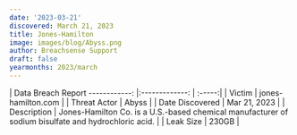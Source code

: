 ```yaml
---
date: '2023-03-21'
discovered: March 21, 2023
title: Jones-Hamilton
image: images/blog/Abyss.png
author: Breachsense Support
draft: false
yearmonths: 2023/march
---
```



| Data Breach Report
------------:     |:-------------:    | :-----:|
| Victim      | jones-hamilton.com      | 
| Threat Actor      | Abyss      | 
| Date Discovered      | Mar 21, 2023      | 
| Description      | Jones-Hamilton Co. is a U.S.-based chemical manufacturer of sodium bisulfate and hydrochloric acid.      | 
| Leak Size      | 230GB      | 

